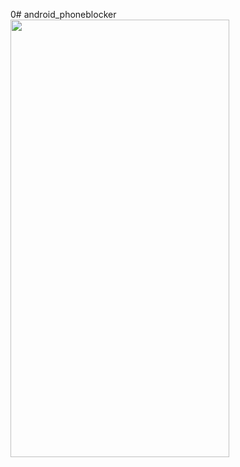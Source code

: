 0# android_phoneblocker            
<img src="https://cdn.discordapp.com/attachments/802932825887866904/918078464731512872/ezgif.com-gif-maker.gif" width="350" height="700"/>
            
          

